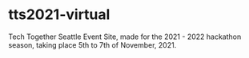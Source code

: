 # tts2021-virtual
Tech Together Seattle Event Site, made for the 2021 - 2022 hackathon season, taking place 5th to 7th of November, 2021.
